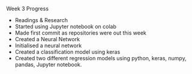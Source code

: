 Week 3 Progress
-	Readings & Research
-	Started using Jupyter notebook on colab
-	Made first commit as repositories were out this week
-	Created a Neural Network 
-	Initialised a neural network
-	Created a classification model using keras
-	Created two different regression models using python, keras, numpy, pandas, Jupyter notebook.